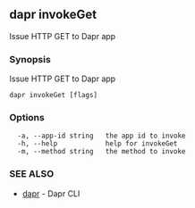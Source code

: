 ## dapr invokeGet

Issue HTTP GET to Dapr app

### Synopsis

Issue HTTP GET to Dapr app

```
dapr invokeGet [flags]
```

### Options

```
  -a, --app-id string   the app id to invoke
  -h, --help            help for invokeGet
  -m, --method string   the method to invoke
```

### SEE ALSO

* [dapr](dapr.md)	 - Dapr CLI

